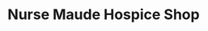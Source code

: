 ---
title: "Nurse Maude Hospice Shop"
url: /christchurch/nurse-maude-hospice-shop-papanui-road/
shop: clothes
---